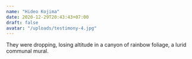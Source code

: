 ```yaml
---
name: "Hideo Kojima"
date: 2020-12-29T20:43:43+07:00
draft: false
avatar: "/uploads/testimony-4.jpg"
---
```


They were dropping, losing altitude in a canyon of rainbow foliage, a lurid communal mural.